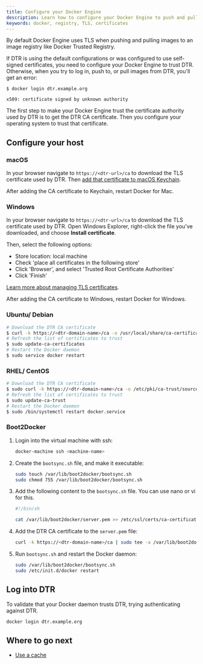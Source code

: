 ```yaml
---
title: Configure your Docker Engine
description: Learn how to configure your Docker Engine to push and pull images from Docker Trusted Registry.
keywords: docker, registry, TLS, certificates
---
```


By default Docker Engine uses TLS when pushing and pulling images to an
image registry like Docker Trusted Registry.

If DTR is using the default configurations or was configured to use self-signed
certificates, you need to configure your Docker Engine to trust DTR. Otherwise,
when you try to log in, push to, or pull images from DTR, you'll get an error:

```none
$ docker login dtr.example.org

x509: certificate signed by unknown authority
```

The first step to make your Docker Engine trust the certificate authority used
by DTR is to get the DTR CA certificate. Then you configure your operating
system to trust that certificate.

## Configure your host

### macOS

In your browser navigate to `https://<dtr-url>/ca` to download the TLS
certificate used by DTR. Then
[add that certificate to macOS Keychain](https://support.apple.com/kb/PH20129).

After adding the CA certificate to Keychain, restart Docker for Mac.

### Windows

In your browser navigate to `https://<dtr-url>/ca` to download the TLS
certificate used by DTR. Open Windows Explorer, right-click the
file you've downloaded, and choose **Install certificate**.

Then, select the following options:

* Store location: local machine
* Check 'place all certificates in the following store'
* Click 'Browser', and select 'Trusted Root Certificate Authorities'
* Click 'Finish'

[Learn more about managing TLS certificates](https://technet.microsoft.com/en-us/library/cc754841(v=ws.11).aspx#BKMK_addlocal).

After adding the CA certificate to Windows, restart Docker for Windows.

### Ubuntu/ Debian

```bash
# Download the DTR CA certificate
$ curl -k https://<dtr-domain-name>/ca -o /usr/local/share/ca-certificates/<dtr-domain-name>.crt
# Refresh the list of certificates to trust
$ sudo update-ca-certificates
# Restart the Docker daemon
$ sudo service docker restart
```

### RHEL/ CentOS

```bash
# Download the DTR CA certificate
$ sudo curl -k https://<dtr-domain-name>/ca -o /etc/pki/ca-trust/source/anchors/<dtr-domain-name>.crt
# Refresh the list of certificates to trust
$ sudo update-ca-trust
# Restart the Docker daemon
$ sudo /bin/systemctl restart docker.service
```

### Boot2Docker

1.  Login into the virtual machine with ssh:

    ```bash
    docker-machine ssh <machine-name>
    ```

2.  Create the `bootsync.sh` file, and make it executable:

    ```bash
    sudo touch /var/lib/boot2docker/bootsync.sh
    sudo chmod 755 /var/lib/boot2docker/bootsync.sh
    ```

3.  Add the following content to the `bootsync.sh` file. You can use nano or vi
    for this.

    ```bash
    #!/bin/sh

    cat /var/lib/boot2docker/server.pem >> /etc/ssl/certs/ca-certificates.crt
    ```

4.  Add the DTR CA certificate to the `server.pem` file:

    ```bash
    curl -k https://<dtr-domain-name>/ca | sudo tee -a /var/lib/boot2docker/server.pem
    ```

5.  Run `bootsync.sh` and restart the Docker daemon:

    ```bash
    sudo /var/lib/boot2docker/bootsync.sh
    sudo /etc/init.d/docker restart
    ```

## Log into DTR

To validate that your Docker daemon trusts DTR, trying authenticating against
DTR.

```bash
docker login dtr.example.org
```

## Where to go next

* [Use a cache](use-a-cache.md)
